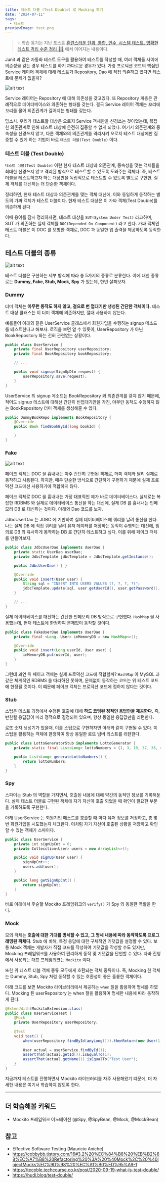 ```yaml
---
title: 테스트 더블 (Test Double) 로 Mocking 하기
date: "2024-07-11"
tags:
  - 테스트
previewImage: test.png
---
```


> 💡 학습 동기는 지난 포스트 [혼란스러운 단위, 통합, 인수, 시스템 테스트. 명확한 테스트 격리 수준 정리 😵‍💫](https://haon.blog/test/type/) 에서 이어지는 내용이다.

Junit 과 같은 자동화 테스트 도구를 활용하여 테스트를 작성할 때, 여러 객체들 사이에 의존성을 갖는 경우 테스트를 하기 까다로운 경우가 있다. 가령 프로덕션 코드의 핵심인 Service 레이어 객체에 대해 테스트가 Repository, Dao 에 직접 의존하고 있다면 테스트에 문제가 없을까?

![alt text](image.png)

Service 레이어는 Repository 에 대해 의존성을 갖고있다. 또 Repository 계층은 관례적으로 데이터베이스와 의존하는 형태를 갖는다. 결국 Service 레이어 객체는 꼬리에 꼬리를 물어 의존관계가 길어지는 형태를 갖는다.

맙소사. 우리가 테스트할 대상은 오로지 Service 객체만을 신경쓰는 것이었는데, 복잡한 의존관계로 인해 테스트 대상에 온전히 집중할 수 없게 되었다. 여기서 의존관계와 종속성을 신경쓰지 않고, 다른 객체와의 의존관계를 격리시켜 오로지 테스트 대상에만 집중할 수 있게 하는 기법이 바로 `테스트 더블(Test Double)` 이다.

### 테스트 더블 (Test Double)


`테스트 더블(Test Double)` 이란 현재 테스트 대상과 의존관계, 종속성을 맺는 객체들을 최대한 신경쓰지 않고 격리된 방식으로 테스트할 수 있도록 도와주는 객체다. 즉, 테스트 더블을 테스트하고자 하는 대상만을 독립적으로 테스트할 수 있도록 별도로 구현한, 실제 객체를 대신하는 더 단순한 객체이다.

정리하면, 현재 테스트 대상과 의존관계를 맺는 객체 대신에, 이와 동일하게 동작하는 별도의 가짜 객체가 테스트 더블이다. 현재 테스트 대상은 이 가짜 객체(Test Double)를 의존하게 된다. 

이때 용어를 잠시 정리하자면, 테스트 대상을 `SUT(System Under Test)` 라고하며, SUT 가 의존하는 실제 객체를 `DOC(Depended On Component)` 라고 한다. 가짜 객체인 테스트 더블은 이 DOC 를 모방한 객체로, DOC 과 동일한 입.출력을 제공하도록 동작한다.


## 테스트 더블의 종류

![alt text](image-1.png)

테스트 더블은 구현하는 세부 방식에 따라 총 5가지의 종류로 분류한다. 이에 대한 종류로는 **Dummy, Fake, Stub, Mock, Spy** 가 있는데, 한번 살펴보자.

### Dummy 

더미 객체는 **아무런 동작도 하지 않고, 겉으로 번 껍대기만 생성된 간단한 객체이다.** 테스트 대상 클래스는 이 더미 객체에 의존하지만, 절대 사용하지 않는다. 

예를들어 아래와 같은 UserService 클래스에서 회원가입을 수행하는 signup 메소드를 테스트한다고 해보자. 로직을 보면 알 수 있듯이, UserRepository 가 아닌 BookRepository 와는 전혀 관련없는 상황이다.

~~~java
public class UserService {
    private final UserRepository userRepository;
    private final BookRepository bookRepository;

    // ...

    public void signup(SignUpDto request) {
        userRepository.save(request);
    }
}
~~~

UserService 의 signup 메소드는 BookRepository 와 의존관계를 갖지 않기 때문에, 적어도 signup 테스트에 대해선 간단히 빈껍대기만을 가진, 아무런 동작도 수행하지 않는 BookRepository 더미 객체를 생성해줄 수 있다.

~~~java
public DummyBookRepo implements BookRepository {
    @Override
    public Book findBookById(long bookId) {

    }
}
~~~

### Fake

![alt text](image-2.png)

페이크 객체는 DOC 을 흉내내는 아주 간단히 구현된 객체로, 더미 객체와 달리 실제로 동작하고 사용된다. 하지만, 매우 단순한 방식으로 간단하게 구현하기 때문에 실제 프로덕션 코드에선 사용하기에 적합하지 않다.

페이크 객체로 DOC 을 흉내내는 가장 대표적인 예가 바로 데이터베이스다. 실제로는 복잡한 RDBMS 와 실제로 데이터베이스 통신을 하는 대신에, 실제 DB 를 흉내내는 인메모리 DB 로 대신하는 것이다. 아래와 Dao 코드를 보자. 

JdbcUserDao 는 JDBC 에 기반하여 실제 데이터베이스에 쿼리를 날려 통신을 한다. 나는 실제 DB 에 직접 쿼리를 날려 유저 데이터를 저장하는 동작이 수행되는 대신에, 임의로 DB 와 유사하게 동작하는 DB 로 간단히 테스트하고 싶다. 이를 위해 페이크 객체를 만들어보자.

~~~java
public class JdbcUserDao implements UserDao {
    private static UserDao userDao;
    private JdbcTemplate jdbcTemplate = JdbcTemplate.getInstance();

    public JdbcUserDao() { }

    @Override
    public void insert(User user) {
        String sql = "INSERT INTO USERS VALUES (?, ?, ?, ?)";
        jdbcTemplate.update(sql, user.getUserId(), user.getPassword(), user.getName(), user.getEmail());
    }

    // ...
}
~~~

실제 데이터베이스를 대신하는 간단한 인메모리 DB 방식으로 구현했다. `HashMap` 을 사용했는데, 현재 테스트에 한정하여 문제없이 동작할 것이다.

~~~java
public class FakeUserDao implements UserDao {
    private final <Long, User> inMemoryDB = new HashMap<>();

    @Override
    public void insert(Long userId, User user) {
        inMemoryDB.put(userId, user);
    }
}
~~~

그런데 과연 위 페이크 객체는 실제 프로덕션 코드에 적합할까? `HashMap`  이 MySQL 과 같은 체계적인 RDBMS 를 따라하진 못하며, 문제없이 동작하는 코드는 위 테스트 코드에 한정될 것이다. 이 떄문에 페이크 객체는 프로덕션 코드에 접하지 않다는 것이다.

### Stub

스텁은 테스트 과정에서 수행된 호출에 대해 **하드 코딩된 정적인 응답만을 제공한다.** 즉, 반한될 응답값이 미리 정적으로 결정되어 있으며, 항상 동일한 응답값만을 리턴한다.

로또 숫자 생성기가 있을때, 이를 스텁으로 구현하자면 아래와 같이 구현될 수 있다. 이 스텁을 활용하는 객체에 한정하여 항상 동일한 로또 넘버 리스트를 리턴한다. 

~~~java
public class LottoGeneratorStub implements LottoGenerator {
    private static final List<Long> lottoNumbers = {1, 3, 10, 37, 38, 41};

    public List<Long> generateLottoNumbers() {
        return lottoNumbers;
    }
}
~~~


### Spy

스파이는 Stub 의 역할을 가지면서, 호출된 내용에 대해 약간의 동적인 정보를 기록해둔다. 실제 테스트 더블로 구현된 객체에 자기 자신이 호출 되었을 때 확인이 필요한 부분을 기록하도록 구현한다.

아래 UserService 는 회원기입 메소드를 호출할 때 마다 유저 정보를 저장하고, 총 몇번 회원가입을 시도했는지 체크한다. 이처럼 자기 자신이 호출된 상황을 저장하고 확인할 수 있는 객체가 스파이다.

~~~java
public class UserService {
    private int signUpCnt = 0;
    private Collecction<User> users = new ArrayList<>();

    public void signUp(User user) {
        signUpCnt++;
        users.add(user);
    }

    public long getSignUpCnt() [
        return signUpCnt;
    ]
}
~~~

바로 아래에서 후술할 Mockito 프레임워크의 `verify()` 가 Spy 와 동일한 역할을 한다.

### Mock

모의 객체는 **호출에 대한 기대를 명세할 수 있고, 그 명세 내용에 따라 동작하도록 프로그래밍된 객체다.** Stub 에 비해, 특정 응답에 대한 구체적인 기댓값을 설정할 수 있다. 보통 Mock 객체는 개발자가 직접 코드를 작성하여 기댓값을 작성할 수도 있지만, Mocking 프레임워크를 사용하여  편리하게 동작 및 기댓값을 단언할 수 있다. 자바 진영에서 사용되는 대표 프레임워크는 `Mockito` 이다.

또한 위 테스트 더블 객체 종류 모두에게 호환되는 객체 종류이다. 즉, Mocking 한 객체는 Dummy, Stub, Spy 처럼 동작할 수 있는 호환성이 좋은 훌륭한 객체이다. 

아래 코드를 보면 Mockito 라이브러리에서 제공하는 `when` 절을 활용하어 명세를 하였다. Mocking 된 userRepository 는 when 절을 활용하여 명세한 내용에 따라 동작하게 된다. 

~~~java
@ExtendWith(MockitoExtension.class)
public class UserServiceTest {
    @Mock
    private UserRepository userRepository;
    
    @Test
    void test() {
        when(userRepository.findById(anyLong())).thenReturn(new User(1, "Test User"));
        
        User actual = userService.findById(1);
        assertThat(actual.getId()).isEqualTo(1);
        assertThat(actual.getName()).isEqualTo("Test User");
    }
}
~~~

지금까지 테스트를 진행하면서 Mockito 라이브러리를 자주 사용해왔기 떄문에, 더 자세한 내용은 여기서 학습하지 않도록 한다.

---

## 더 학습해볼 키워드

- Mockito 프레임워크 어노테이션 (@Spy, @SpyBean, @Mock, @MockBean)

## 참고

- Effective Software Testing (Mauricio Aniche)
- https://cobbybb.tistory.com/16#3.2%20%EC%84%B8%20%EB%B2%88%EC%A7%B8%20Refactoring%20%3A%20%40Mock%2C%20%40InjectMocks%EC%9D%98%20%EC%A1%B0%ED%95%A9-1
- https://tecoble.techcourse.co.kr/post/2020-09-19-what-is-test-double/
- https://hudi.blog/test-double/
